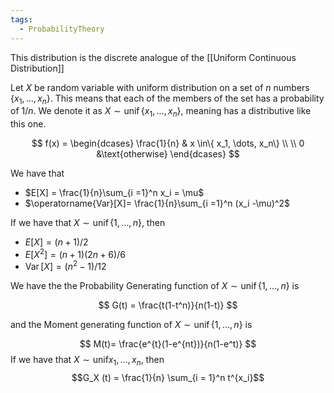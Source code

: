 ```yaml
---
tags:
  - ProbabilityTheory
---
```

This distribution is the discrete analogue of the [[Uniform Continuous Distribution]]

Let $X$ be random variable with uniform distribution on a set of $n$ numbers $\{x_1, \dots, x_n\}$. This means that each of the members of the set has a probability of $1/n$. We denote it as ${X \sim \operatorname{unif}\{x_1, \dots, x_n\}}$, meaning has a distributive like this one.

$$ f(x) = \begin{dcases} \frac{1}{n} & x \in\{ x_1, \dots, x_n\} \\ \\ 0 &\text{otherwise} \end{dcases} $$

We have that

- $E[X] = \frac{1}{n}\sum_{i =1}^n x_i = \mu$
- $\operatorname{Var}[X]= \frac{1}{n}\sum_{i =1}^n (x_i -\mu)^2$

If we have that $X \sim \operatorname{unif}\{1, \dots,n\}$, then

- $E[X] = (n+1)/2$
- $E[X^2] = (n+1)(2n+6)/6$
- $\operatorname{Var}[X]= (n^2-1)/12$

We have the the Probability Generating function of $X \sim \operatorname{unif}\{1, \dots,n\}$ is

$$ G(t) = \frac{t(1-t^n)}{n(1-t)} $$

and the Moment generating function of $X \sim \operatorname{unif}\{1, \dots,n\}$ is

$$ M(t)= \frac{e^{t}(1-e^{nt})}{n(1-e^t)} $$
If we have that $X \sim \text{unif}{x_1, \dots, x_n}$, then $$G_X (t) = \frac{1}{n} \sum_{i = 1}^n t^{x_i}$$

